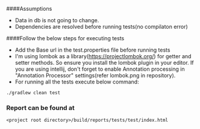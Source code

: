 ####Assumptions
* Data in db is not going to change.
* Dependencies are resolved before running tests(no compilaton error)

####Follow the below steps for executing tests
* Add the Base url in the test.properties file before running tests
* I'm using lombok as a library(https://projectlombok.org/) for getter and setter methods.
So ensure you install the lombok plugin in your editor. If you are using intellij, don't 
forget to enable Annotation processing in "Annotation Processor" settings(refer lombok.png in repository).
* For running all the tests execute below command:
```
./gradlew clean test
```
### Report can be found at
 ```<project root directory>/build/reports/tests/test/index.html```